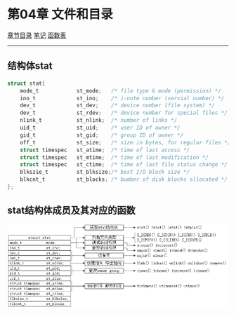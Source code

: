 <h1 id=file_type>
    第04章 文件和目录
</h1>

[章节目录](../../README.md#title_ch04 "返回章节目录")
[笔记](notes.md "进入笔记")
[函数表](type.md "进入函数表")

---

<h2 id=type_struct_stat>
    结构体stat
</h2>

```c
struct stat{
    mode_t            st_mode;   /* file type & mode (permission) */
    ino_t             st_ino;    /* i-note number (servial number) */
    dev_t             st_dev;    /* device number (file system) */
    dev_t             st_rdev;   /* device number for special files */
    nlink_t           st_nlink;  /* number of links */
    uid_t             st_uid;    /* user ID of owner */
    gid_t             st_gid;    /* group ID of owner */
    off_t             st_size;   /* size in bytes, for regular files */
    struct timespec   st_atime;  /* time of last access */
    struct timespec   st_mtime;  /* time of last modification */
    struct timespec   st_ctime;  /* time of last file status change */
    blkszie_t         st_blksize;/* best I/O block size */
    blkcnt_t          st_blocks; /* bumber of disk blocks allocated */
};
```

<h2 id=pic_stat>
    stat结构体成员及其对应的函数
</h2>

![stat结构体成员及其对应的函数](pic/stat结构体.png)